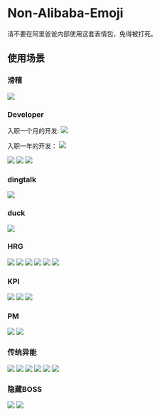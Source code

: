 
# Non-Alibaba-Emoji

请不要在阿里爸爸内部使用这套表情包，免得被打死。

## 使用场景

### 滑稽

![](滑稽/考核4分的我.jpg)

### Developer

入职一个月的开发:
![](/Developer/接手前任的代码.jpg)

入职一年的开发：
![](/Developer/摸鱼被抓.jpg)

![](/Developer/含泪拥抱变化.png)
![](/Developer/提一个需求试试.gif)
![](/Developer/我不要3.25.gif)

### dingtalk

![](/dingtalk/被钉醒.jpg)

### duck

![](/duck/SLA.jpg)

### HRG

![](/HRG/3.25警告一次.png)
![](/HRG/阿里hrg.gif)
![](/HRG/HRG-beat.jpg)
![](/HRG/摸鱼.jpg)
![](/HRG/HRG-beat.jpg)
![](/HRG/HRG上线.gif)

### KPI

![](KPI/定下的KPI和我本人.jpg)
![](KPI/双十一oncall的我.jpg)
![](KPI/完不成KPI的我.gif)


### PM

![](/PM/产品经理出来.gif)
![](/PM/什么破需求.jpg)

### 传统异能

![](/culture/今天最好的表现是明天最低的要求.jpg)
![](/culture/认真生活快乐工作.jpg)
![](/culture/changing.gif)
![](/culture/CUSTOMERS-FIRST-EMPLOYEES-SECOND.gif)
![](/culture/If-not-me-who.jpg)
![](/culture/trust.jpeg)

### 隐藏BOSS

![](/boss/ma-yun.jpg)
![](/boss/王坚给你鼓掌.gif)



![]()
![]()
![]()
![]()